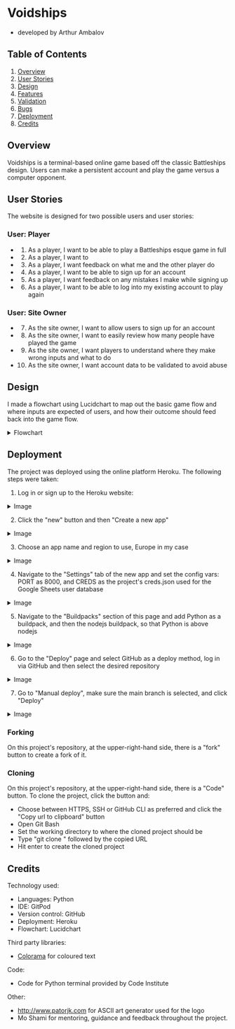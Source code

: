 # Voidships
- developed by Arthur Ambalov

## Table of Contents
1. [Overview](#overview)
2. [User Stories](#user-stories)
3. [Design](#design)
4. [Features](#features)
5. [Validation](#validation)
6. [Bugs](#bugs)
7. [Deployment](#deployment)
8. [Credits](#credits)

## Overview
Voidships is a terminal-based online game based off the classic Battleships design. Users can make a persistent account and play the game versus a computer opponent.

## User Stories
The website is designed for two possible users and  user stories:

### User: Player
- 1. As a player, I want to be able to play a Battleships esque game in full
- 2. As a player, I want to 
- 3. As a player, I want feedback on what me and the other player do
- 4. As a player, I want to be able to sign up for an account
- 5. As a player, I want feedback on any mistakes I make while signing up
- 6. As a player, I want to be able to log into my existing account to play again

### User: Site Owner
- 7. As the site owner, I want to allow users to sign up for an account
- 8. As the site owner, I want to easily review how many people have played the game
- 9. As the site owner, I want players to understand where they make wrong inputs and what to do
- 10. As the site owner, I want account data to be validated to avoid abuse

## Design
I made a flowchart using Lucidchart to map out the basic game flow and where inputs are expected of users, and how their outcome should feed back into the game flow.
<details><summary>Flowchart</summary>
<img src="docs/flowchart.png">
</details>

## Deployment
The project was deployed using the online platform Heroku. The following steps were taken:
1. Log in or sign up to the Heroku website:
<details><summary>Image</summary>
<img src="docs/heroku/heroku_login.png">
</details>

2. Click the "new" button and then "Create a new app"
<details><summary>Image</summary>
<img src="docs/heroku/heroku_newapp.png">
</details>

3. Choose an app name and region to use, Europe in my case
<details><summary>Image</summary>
<img src="docs/heroku/heroku_newapp2.png">
</details>

4. Navigate to the "Settings" tab of the new app and set the config vars: PORT as 8000, and CREDS as the project's creds.json used for the Google Sheets user database
<details><summary>Image</summary>
<img src="docs/heroku/heroku_configvars.png">
</details>

5. Navigate to the "Buildpacks" section of this page and add Python as a buildpack, and then the nodejs buildpack, so that Python is above nodejs
<details><summary>Image</summary>
<img src="docs/heroku/heroku_buildpacks.png">
</details>

6. Go to the "Deploy" page and select GitHub as a deploy method, log in via GitHub and then select the desired repository
<details><summary>Image</summary>
<img src="docs/heroku/heroku_deploy1.png">
</details>

7. Go to "Manual deploy", make sure the main branch is selected, and click "Deploy"
<details><summary>Image</summary>
<img src="docs/heroku/heroku_deploy2.png">
</details>

### Forking
On this project's repository, at the upper-right-hand side, there is a "fork" button to create a fork of it.

### Cloning
On this project's repository, at the upper-right-hand side, there is a "Code" button. To clone the project, click the button and:
- Choose between HTTPS, SSH or GitHub CLI as preferred and click the "Copy url to clipboard" button
- Open Git Bash
- Set the working directory to where the cloned project should be
- Type "git clone " followed by the copied URL
- Hit enter to create the cloned project

## Credits
Technology used:
- Languages: Python
- IDE: GitPod
- Version control: GitHub
- Deployment: Heroku
- Flowchart: Lucidchart

Third party libraries:
- <a href="https://pypi.org/project/colorama/">Colorama</a> for coloured text

Code:
- Code for Python terminal provided by Code Institute

Other:
- http://www.patorjk.com for ASCII art generator used for the logo
- Mo Shami for mentoring, guidance and feedback throughout the project.